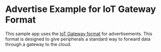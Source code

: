 Advertise Example for IoT Gateway Format
=======================================

This sample app uses the
[IoT Gateway format](https://github.com/lab11/iot-gateway) for advertisements.
This format is designed to give peripherals a standard way to forward data
through a gateway to the cloud.

